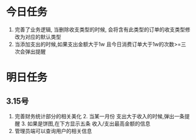 # 今日任务
1. 完善了业务逻辑, 当删除收支类型的时候, 会将含有此类型的订单的收支类型修改为对应的默认类型
2. 当添加支出的时候,如果支出金额大于1w 且今日消费订单大于1w的次数>=三次会弹出提醒

# 明日任务


## 3.15号
1. 完善财务统计部分的相关美化
   2. 当某一月份 支出大于收入的时候,弹出一条提醒
   3. 如果是饼图,在下方显示五条 收入/支出最高金额的信息
2. 管理员端可以查询用户的相关信息

